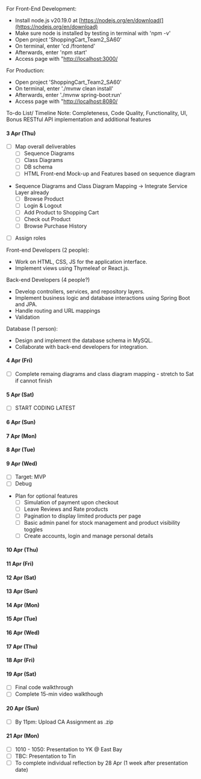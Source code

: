 For Front-End Development:
- Install node.js v20.19.0 at [https://nodejs.org/en/download(](https://nodejs.org/en/download)
- Make sure node is installed by testing in terminal with 'npm -v'
- Open project 'ShoppingCart_Team2_SA60'
- On terminal, enter 'cd /frontend'
- Afterwards, enter 'npm start'
- Access page with "[http://localhost:3000/](http://localhost:3000/)

For Production:
- Open project 'ShoppingCart_Team2_SA60'
- On terminal, enter './mvnw clean install'
- Afterwards, enter './mvnw spring-boot:run'
- Access page with "[http://localhost:8080/](http://localhost:8080/)

To-do List/ Timeline
Note: Completeness, Code Quality, Functionality, UI, Bonus RESTful API implementation and additional features

#### 3 Apr (Thu)
- [ ] Map overall deliverables
  - [ ] Sequence Diagrams
  - [ ] Class Diagrams
  - [ ] DB schema
  - [ ] HTML Front-end Mock-up and Features based on sequence diagram
        
- Sequence Diagrams and Class Diagram Mapping -> Integrate Service Layer already
  - [ ] Browse Product
  - [ ] Login & Logout
  - [ ] Add Product to Shopping Cart
  - [ ] Check out Product
  - [ ] Browse Purchase History

- [ ] Assign roles

Front-end Developers (2 people):
- Work on HTML, CSS, JS for the application interface.
- Implement views using Thymeleaf or React.js.
 
Back-end Developers (4 people?)
- Develop controllers, services, and repository layers.
- Implement business logic and database interactions using Spring Boot and JPA.
- Handle routing and URL mappings
- Validation

Database (1 person):
- Design and implement the database schema in MySQL.
- Collaborate with back-end developers for integration.

#### 4 Apr (Fri)
- [ ] Complete remaing diagrams and class diagram mapping - stretch to Sat if cannot finish
  
#### 5 Apr (Sat)
- [ ] START CODING LATEST

#### 6 Apr (Sun)

#### 7 Apr (Mon)

#### 8 Apr (Tue)

#### 9 Apr (Wed)
- [ ] Target: MVP
- [ ] Debug
- Plan for optional features
  - [ ] Simulation of payment upon checkout
  - [ ] Leave Reviews and Rate products
  - [ ] Pagination to display limited products per page
  - [ ] Basic admin panel for stock management and product visibility toggles
  - [ ] Create accounts, login and manage personal details
        
#### 10 Apr (Thu)

#### 11 Apr (Fri)

#### 12 Apr (Sat)

#### 13 Apr (Sun)

#### 14 Apr (Mon)

#### 15 Apr (Tue)

#### 16 Apr (Wed)

#### 17 Apr (Thu) 

#### 18 Apr (Fri)

#### 19 Apr (Sat)
- [ ] Final code walkthrough
- [ ] Complete 15-min video walkthough
      
#### 20 Apr (Sun)
- [ ] By 11pm: Upload CA Assignment as .zip

#### 21 Apr (Mon)
- [ ] 1010 - 1050: Presentation to YK @ East Bay
- [ ] TBC: Presentation to Tin
- [ ] To complete individual reflection by 28 Apr (1 week after presentation date)
